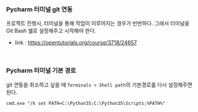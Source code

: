 ### Pycharm 터미널 git 연동
프로젝트 진행시, 터미널을 통해 작업이 이루어지는 경우가 빈번하다. 그래서 터미널을 Git Bash 쉘로 설정해주고 시작해야 한다.
* link : https://opentutorials.org/course/3718/24657
<br>

### Pycharm 터미널 기본 경로
git 연동을 취소하고 싶을 때 `Terminals > Shell path`의 기본경로를 다시 설정해주면 된다.

```shell
cmd.exe "/k set PATH=C:\Python35;C:\Python35\Scripts;%PATH%"
```
